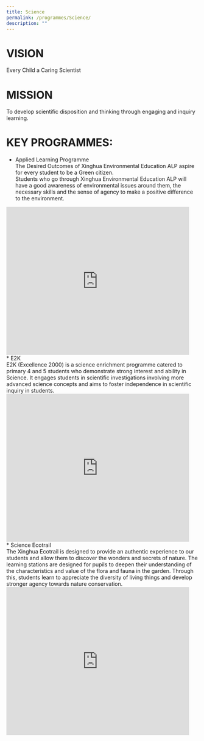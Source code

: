 ```yaml
---
title: Science
permalink: /programmes/Science/
description: ""
---
```

# **VISION**  
Every Child a Caring Scientist  
  
# **MISSION**  
To develop scientific disposition and thinking through engaging and inquiry learning.  
  
# **KEY PROGRAMMES:**  

*   Applied Learning Programme  
The Desired Outcomes of Xinghua Environmental Education ALP aspire for every student to be a Green citizen.<br>
Students who go through Xinghua Environmental Education ALP will have a good awareness of environmental issues around them, the necessary skills and the sense of agency to make a positive difference to the environment.<br>
<iframe allowfullscreen="true" height="389" width="480" frameborder="0" src="https://docs.google.com/presentation/d/e/2PACX-1vQNhyShD8fCYXJY8HlXe5eFzEGxAnw_QINt9Xi0a6OWOoHdjoJEKnFFiXYp7isuviiS5E5sgtFp6FeK/embed?start=true&amp;loop=true&amp;delayms=3000"></iframe>
<br>
*   E2K<br>
E2K (Excellence 2000) is a science enrichment programme catered to primary 4 and 5 students who demonstrate strong interest and ability in Science. It engages students in scientific investigations involving more advanced science concepts and aims to foster independence in scientific inquiry in students.
<iframe allowfullscreen="true" height="389" width="480" frameborder="0" src="https://docs.google.com/presentation/d/e/2PACX-1vRCeAQqu4R1v7pnn9Bvphb1qrhHmaQSba8NEodDJBjli_a4SCI0ewIo-bIjbKDVA2a07Vqp21SoA3RR/embed?start=true&amp;loop=true&amp;delayms=3000"></iframe>
<br>
*   Science Ecotrail <br>
The Xinghua Ecotrail is designed to provide an authentic experience to our students and allow them to discover the wonders and secrets of nature. The learning stations are designed for pupils to deepen their understanding of the characteristics and value of the flora and fauna in the garden. Through this, students learn to appreciate the diversity of living things and develop stronger agency towards nature conservation.  
<iframe allowfullscreen="true" height="389" width="480" frameborder="0" src="https://docs.google.com/presentation/d/e/2PACX-1vQkq0hLRD8SRu-SXZvZYlBLPRwF3BLvPAE5xHdYG7zeW0z24Wmt35ULKgpfjZr4QlT9p405B2xGlQxV/embed?start=true&amp;loop=true&amp;delayms=3000"></iframe>